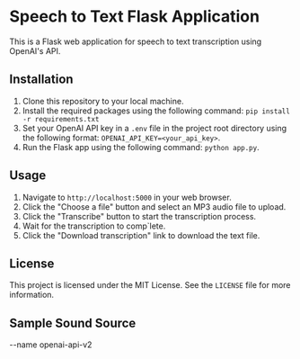 # Speech to Text Flask Application

This is a Flask web application for speech to text transcription using OpenAI's API.

## Installation

1. Clone this repository to your local machine.
2. Install the required packages using the following command: `pip install -r requirements.txt`
3. Set your OpenAI API key in a `.env` file in the project root directory using the following format: `OPENAI_API_KEY=<your_api_key>`.
4. Run the Flask app using the following command: `python app.py`.

## Usage

1. Navigate to `http://localhost:5000` in your web browser.
2. Click the "Choose a file" button and select an MP3 audio file to upload.
3. Click the "Transcribe" button to start the transcription process.
4. Wait for the transcription to comp`lete.
5. Click the "Download transcription" link to download the text file.

## License

This project is licensed under the MIT License. See the `LICENSE` file for more information.

## Sample Sound Source 


--name openai-api-v2